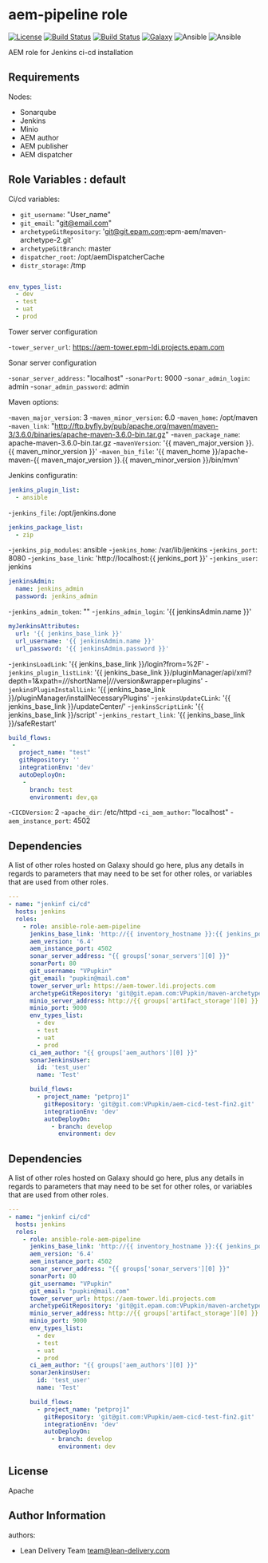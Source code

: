 aem-pipeline role
=========
[![License](https://img.shields.io/badge/license-Apache-green.svg?style=flat)](https://raw.githubusercontent.com/lean-delivery/ansible-role-aem-pipeline/master/LICENSE)
[![Build Status](https://travis-ci.org/lean-delivery/ansible-role-aem-pipeline.svg?branch=master)](https://travis-ci.org/lean-delivery/ansible-role-aem-pipeline)
[![Build Status](https://gitlab.com/lean-delivery/ansible-role-aem-pipeline/badges/master/build.svg)](https://gitlab.com/lean-delivery/ansible-role-aem-pipeline)
[![Galaxy](https://img.shields.io/badge/galaxy-lean__delivery.aem-pipeline-blue.svg)](https://galaxy.ansible.com/lean_delivery/aem-pipeline)
![Ansible](https://img.shields.io/ansible/role/d/role_id.svg)
![Ansible](https://img.shields.io/badge/dynamic/json.svg?label=min_ansible_version&url=https%3A%2F%2Fgalaxy.ansible.com%2Fapi%2Fv1%2Froles%2Frole_id%2F&query=$.min_ansible_version)

AEM  role for Jenkins ci-cd installation 

Requirements
------------

Nodes:
- Sonarqube
- Jenkins
- Minio
- AEM author
- AEM publisher 
- AEM dispatcher


Role Variables : default
--------------
Ci/cd variables:

- `git_username`: "User_name"
- `git_email`: "git@email.com"
- `archetypeGitRepository`: 'git@git.epam.com:epm-aem/maven-archetype-2.git'
- `archetypeGitBranch`: master
- `dispatcher_root`: /opt/aemDispatcherCache
- `distr_storage`: /tmp
```yml

env_types_list:
  - dev
  - test
  - uat
  - prod
```
  
Tower server configuration

-`tower_server_url`: https://aem-tower.epm-ldi.projects.epam.com

Sonar server configuration

-`sonar_server_address`: "localhost"
-`sonarPort`: 9000
-`sonar_admin_login`: admin
-`sonar_admin_password`: admin

Maven options:

-`maven_major_version`: 3
-`maven_minor_version`: 6.0
-`maven_home`: /opt/maven
-`maven_link`: "http://ftp.byfly.by/pub/apache.org/maven/maven-3/3.6.0/binaries/apache-maven-3.6.0-bin.tar.gz"
-`maven_package_name`: apache-maven-3.6.0-bin.tar.gz
-`mavenVersion`: '{{ maven_major_version }}.{{ maven_minor_version }}'
-`maven_bin_file`: '{{ maven_home }}/apache-maven-{{ maven_major_version }}.{{ maven_minor_version }}/bin/mvn'

Jenkins configuratin:

```yml
jenkins_plugin_list:
  - ansible
```
-`jenkins_file`: /opt/jenkins.done
```yml
jenkins_package_list:
  - zip
```  
-`jenkins_pip_modules`: ansible
-`jenkins_home`: /var/lib/jenkins
-`jenkins_port`: 8080
-`jenkins_base_link`: 'http://localhost:{{ jenkins_port }}'
-`jenkins_user`: jenkins
```yml
jenkinsAdmin:
  name: jenkins_admin
  password: jenkins_admin
```
-`jenkins_admin_token`: ""
-`jenkins_admin_login`: '{{ jenkinsAdmin.name }}'
```yml
myJenkinsAttributes:
  url: '{{ jenkins_base_link }}'
  url_username: '{{ jenkinsAdmin.name }}'
  url_password: '{{ jenkinsAdmin.password }}'
```
-`jenkinsLoadLink`: '{{ jenkins_base_link }}/login?from=%2F'
-`jenkins_plugin_listLink`: '{{ jenkins_base_link }}/pluginManager/api/xml?depth=1&xpath=/*/*/shortName|/*/*/version&wrapper=plugins'
-`jenkinsPluginInstallLink`: '{{ jenkins_base_link }}/pluginManager/installNecessaryPlugins'
-`jenkinsUpdateCLink`: '{{ jenkins_base_link }}/updateCenter/'
-`jenkinsScriptLink`: '{{ jenkins_base_link }}/script'
-`jenkins_restart_link`: '{{ jenkins_base_link }}/safeRestart'
```yml  
build_flows:
 - 
   project_name: "test"
   gitRepository: ''
   integrationEnv: 'dev'
   autoDeployOn:
    -
      branch: test
      environment: dev,qa
```
-`CICDVersion`: 2
-`apache_dir`: /etc/httpd
-`ci_aem_author`: "localhost"
-`aem_instance_port`: 4502


Dependencies
------------

A list of other roles hosted on Galaxy should go here, plus any details in
regards to parameters that may need to be set for other roles, or variables that
are used from other roles.

```yml
---
- name: "jenkinf ci/cd"
  hosts: jenkins
  roles:
    - role: ansible-role-aem-pipeline
      jenkins_base_link: 'http://{{ inventory_hostname }}:{{ jenkins_port }}'
      aem_version: '6.4'
      aem_instance_port: 4502
      sonar_server_address: "{{ groups['sonar_servers'][0] }}"
      sonarPort: 80
      git_username: "VPupkin"
      git_email: "pupkin@mail.com"
      tower_server_url: https://aem-tower.ldi.projects.com
      archetypeGitRepository: 'git@git.epam.com:VPupkin/maven-archetype-2.git'
      minio_server_address: http://{{ groups['artifact_storage'][0] }}
      minio_port: 9000
      env_types_list:
        - dev
        - test
        - uat
        - prod
      ci_aem_author: "{{ groups['aem_authors'][0] }}"
      sonarJenkinsUser:
        id: 'test_user'
        name: 'Test'

      build_flows:
        - project_name: "petproj1"
          gitRepository: 'git@git.com:VPupkin/aem-cicd-test-fin2.git'
          integrationEnv: 'dev'
          autoDeployOn:
            - branch: develop
              environment: dev


```


Dependencies
------------

A list of other roles hosted on Galaxy should go here, plus any details in
regards to parameters that may need to be set for other roles, or variables that
are used from other roles.

```yml
---
- name: "jenkinf ci/cd"
  hosts: jenkins
  roles:
    - role: ansible-role-aem-pipeline
      jenkins_base_link: 'http://{{ inventory_hostname }}:{{ jenkins_port }}'
      aem_version: '6.4'
      aem_instance_port: 4502
      sonar_server_address: "{{ groups['sonar_servers'][0] }}"
      sonarPort: 80
      git_username: "VPupkin"
      git_email: "pupkin@mail.com"
      tower_server_url: https://aem-tower.ldi.projects.com
      archetypeGitRepository: 'git@git.epam.com:VPupkin/maven-archetype-2.git'
      minio_server_address: http://{{ groups['artifact_storage'][0] }}
      minio_port: 9000
      env_types_list:
        - dev
        - test
        - uat
        - prod
      ci_aem_author: "{{ groups['aem_authors'][0] }}"
      sonarJenkinsUser:
        id: 'test_user'
        name: 'Test'

      build_flows:
        - project_name: "petproj1"
          gitRepository: 'git@git.com:VPupkin/aem-cicd-test-fin2.git'
          integrationEnv: 'dev'
          autoDeployOn:
            - branch: develop
              environment: dev


```


License
-------
Apache

Author Information
------------------

authors:
  - Lean Delivery Team <team@lean-delivery.com>
